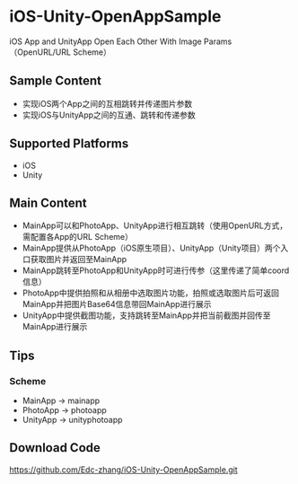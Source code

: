 # iOS-Unity-OpenAppSample
iOS App and UnityApp Open Each Other With Image Params （OpenURL/URL Scheme）

## Sample Content
- 实现iOS两个App之间的互相跳转并传递图片参数
- 实现iOS与UnityApp之间的互通、跳转和传递参数

## Supported Platforms

- iOS
- Unity

## Main Content
- MainApp可以和PhotoApp、UnityApp进行相互跳转（使用OpenURL方式，需配置各App的URL Scheme）
- MainApp提供从PhotoApp（iOS原生项目）、UnityApp（Unity项目）两个入口获取图片并返回至MainApp
- MainApp跳转至PhotoApp和UnityApp时可进行传参（这里传递了简单coord信息）
- PhotoApp中提供拍照和从相册中选取图片功能，拍照或选取图片后可返回MainApp并把图片Base64信息带回MainApp进行展示
- UnityApp中提供截图功能，支持跳转至MainApp并把当前截图并回传至MainApp进行展示

## Tips
### Scheme
- MainApp -> mainapp
- PhotoApp -> photoapp
- UnityApp -> unityphotoapp


## Download Code
https://github.com/Edc-zhang/iOS-Unity-OpenAppSample.git
